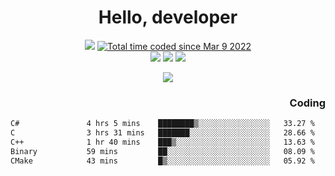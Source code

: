 # <div align='center' >Hello, developer</div>

<div align='center'>
  <a ><img src="https://img.shields.io/badge/dynamic/json?url=https%3A%2F%2Fapi.swo.moe%2Fstats%2Fgithub%2FFree-Aaron-Li&query=count&color=181717&label=GitHub&labelColor=282c34&logo=github&suffix=+follows&cacheSeconds=3600"></a>
  <a href="https://wakatime.com/@fe40087f-8eae-48dc-9950-ad0633db1591"><img src="https://wakatime.com/badge/user/fe40087f-8eae-48dc-9950-ad0633db1591.svg" alt="Total time coded since Mar 9 2022" /></a>
</div>
<div align='center'>
  <a><img src="https://img.shields.io/badge/c%2Fc%2B%2B%2Fc%23-%2375664d"></a> 
  <a><img src="https://img.shields.io/badge/Kotlin%20-%20%2375664D"></a> 
  <a><img src="https://img.shields.io/badge/Shell-75664D"></a> 
</div>

<p align="center">
  <img src="https://readme-typing-svg.demolab.com/?lines=你好!+开发者;Hello!+ developer&font=Fira%20Code&center=true&width=380&height=50&duration=4000&pause=1000">
</p>


<div align='right'>
  <h3>Coding</h3>
</div>

<!--START_SECTION:waka-->

```txt
C#               4 hrs 5 mins    ████████▒░░░░░░░░░░░░░░░░   33.27 %
C                3 hrs 31 mins   ███████░░░░░░░░░░░░░░░░░░   28.66 %
C++              1 hr 40 mins    ███▒░░░░░░░░░░░░░░░░░░░░░   13.63 %
Binary           59 mins         ██░░░░░░░░░░░░░░░░░░░░░░░   08.09 %
CMake            43 mins         █▒░░░░░░░░░░░░░░░░░░░░░░░   05.92 %
```

<!--END_SECTION:waka-->




